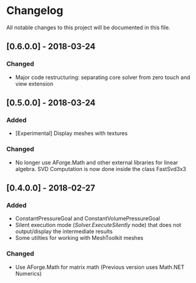 # Changelog
All notable changes to this project will be documented in this file.

## [0.6.0.0] - 2018-03-24
### Changed
- Major code restructuring: separating core solver from zero touch and view extension

## [0.5.0.0] - 2018-03-24
### Added
- [Experimental] Display meshes with textures
### Changed
- No longer use AForge.Math and other external libraries for linear algebra. SVD Computation is now done inside the class FastSvd3x3

## [0.4.0.0] - 2018-02-27
### Added
- ConstantPressureGoal and ConstantVolumePressureGoal
- Silent execution mode (*Solver.ExecuteSilently* node) that does not output/display the intermediate results
- Some utilties for working with MeshToolkit meshes

### Changed
- Use AForge.Math for matrix math (Previous version uses Math.NET Numerics)